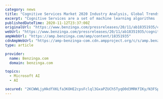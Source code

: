 ```yaml
---
category: news
title: "Cognitive Services Market 2020 Industry Analysis, Global Trends, Market Size, Share, and Growth Opportunities Forecast to 2025"
excerpt: "Cognitive Services are a set of machine learning algorithms ... Google, Inbenta, Ipsoft, Microsoft, Nokia, Nuance Communications, Qualcomm Technologies, SAS, Softweb Solutions, TCS and Verbio ..."
publishedDateTime: 2020-11-12T23:37:00Z
originalUrl: "https://www.benzinga.com/pressreleases/20/11/ab18351935/cognitive-services-market-2020-industry-analysis-global-trends-market-size-share-and-growth-oppor"
webUrl: "https://www.benzinga.com/pressreleases/20/11/ab18351935/cognitive-services-market-2020-industry-analysis-global-trends-market-size-share-and-growth-oppor"
ampWebUrl: "https://amp.benzinga.com/amp/content/18351935"
cdnAmpWebUrl: "https://amp-benzinga-com.cdn.ampproject.org/c/s/amp.benzinga.com/amp/content/18351935"
type: article

provider:
  name: Benzinga.com
  domain: benzinga.com

topics:
  - Microsoft AI
  - AI

secured: "2KCWWLjyHkdfXKLfa3KOHE2cpsFclql3GxaPZUCh5TyqO0d3MRKfIKy/N3FSpTTraCwQVOcfSDqmSoe5gW3JEsDGQtVK0NYsDXYnfyzZus5A6hfEY1vMgZWvYWUIOLzd26REyIeYjATeh1PKneuHuoU0gIJ1BT68QLCTljpy70wZhIrRALm5XoAwfRcEhHuzUYjU2KH59GPDtgdFl33Bn+UsxIVFilOPkw+KYJWCfnY9K+K+te3+CoMWgoI3HxgMot4Fe8XTA/yfyBFov6Rm1kAphbaBwar1JpA+FMPzudT/FDaLVJyCxgGeGf2qiKZ5t7kHDTZVRubHNeDSx7HaTmL/OrVln3WcA5Eux7Ecq/8=;WNjnRJ4rxDPEkQ9I6h7dkg=="
---
```



